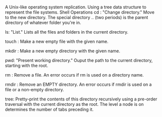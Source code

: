 A Unix-like operating system replication. Using a tree data structure to represent the file systems.
Shell Operations
cd <name of directory>: "Change directory."  Move to the new directory. The special directory .. (two periods) is the parent directory of whatever folder you're in.

ls: "List." Lists all the files and folders in the current directory.

touch <filename>: Make a new empty file with the given name.

mkdir <directory name>: Make a new empty directory with the given name.

pwd: "Present working directory." Ouput the path to the current directory, starting with the root.

rm <filename>: Remove a file.  An error occurs if rm is used on a directory name.

rmdir <directory name>: Remove an EMPTY directory. An error occurs if rmdir is used on a file or a non-empty directory.

tree: Pretty-print the contents of this directory recursively using a pre-order traversal with the current directory as the root.  The level a node is on determines the number of tabs preceding it.
